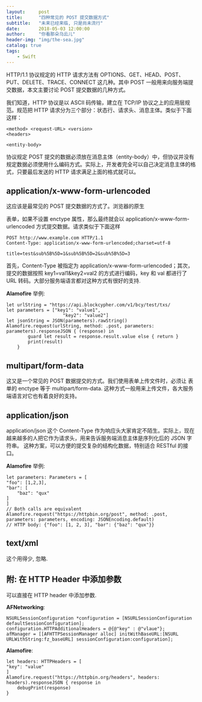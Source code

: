 ```yaml
---
layout:     post
title:      "四种常见的 POST 提交数据方式"
subtitle:   "未来已经来临, 只是尚未流行"
date:       2018-05-03 12:00:00
author:     "你看那朵乌云儿"
header-img: "img/the-sea.jpg"
catalog: true
tags:
    - Swift
---
```


HTTP/1.1 协议规定的 HTTP 请求方法有 OPTIONS、GET、HEAD、POST、PUT、DELETE、TRACE、CONNECT 这几种。其中 POST 一般用来向服务端提交数据，本文主要讨论 POST 提交数据的几种方式。

我们知道，HTTP 协议是以 ASCII 码传输，建立在 TCP/IP 协议之上的应用层规范。规范把 HTTP 请求分为三个部分：状态行、请求头、消息主体。类似于下面这样：

	<method> <request-URL> <version>
	<headers>

	<entity-body>
	
协议规定 POST 提交的数据必须放在消息主体（entity-body）中，但协议并没有规定数据必须使用什么编码方式。实际上，开发者完全可以自己决定消息主体的格式，只要最后发送的 HTTP 请求满足上面的格式就可以。


## application/x-www-form-urlencoded

这应该是最常见的 POST 提交数据的方式了。浏览器的原生 <form> 表单，如果不设置 enctype 属性，那么最终就会以 application/x-www-form-urlencoded 方式提交数据。请求类似于下面这样

	POST http://www.example.com HTTP/1.1
	Content-Type: application/x-www-form-urlencoded;charset=utf-8

	title=test&sub%5B%5D=1&sub%5B%5D=2&sub%5B%5D=3

首先，Content-Type 被指定为 application/x-www-form-urlencoded；其次，提交的数据按照 key1=val1&key2=val2 的方式进行编码，key 和 val 都进行了 URL 转码。大部分服务端语言都对这种方式有很好的支持.

**Alamofire** 举例:

	let urlString = "https://api.blockcypher.com/v1/bcy/test/txs/
	let parameters = ["key1": "value1",
						 "key2": "value2"]
	let jsonString = JSON(parameters).rawString()
	Alamofire.request(urlString, method: .post, parameters: parameters).responseJSON { (response) in
            guard let result = response.result.value else { return }
            print(result)
        }

## multipart/form-data

这又是一个常见的 POST 数据提交的方式。我们使用表单上传文件时，必须让 <form> 表单的 enctype 等于 multipart/form-data. 这种方式一般用来上传文件，各大服务端语言对它也有着良好的支持。


## application/json

application/json 这个 Content-Type 作为响应头大家肯定不陌生。实际上，现在越来越多的人把它作为请求头，用来告诉服务端消息主体是序列化后的 JSON 字符串。 这种方案，可以方便的提交复杂的结构化数据，特别适合 RESTful 的接口。

**Alamofire** 举例:

	let parameters: Parameters = [
    "foo": [1,2,3],
    "bar": [
        "baz": "qux"
    ]
	]
	// Both calls are equivalent
	Alamofire.request("https://httpbin.org/post", method: .post, parameters: parameters, encoding: JSONEncoding.default)
	// HTTP body: {"foo": [1, 2, 3], "bar": {"baz": "qux"}}
	
## text/xml

这个用得少, 忽略.

## 附: 在 HTTP Header 中添加参数

可以直接在 HTTP header 中添加参数.  

**AFNetworking**:  

	NSURLSessionConfiguration *configuration = [NSURLSessionConfiguration defaultSessionConfiguration];
	configuration.HTTPAdditionalHeaders = @{@"key" : @"vlaue"};
	afManager = [[AFHTTPSessionManager alloc] initWithBaseURL:[NSURL URLWithString:fz_baseURL] sessionConfiguration:configuration];


**Alamofire**:  

	let headers: HTTPHeaders = [
    "key": "value"
	]
	Alamofire.request("https://httpbin.org/headers", headers: headers).responseJSON { response in
	    debugPrint(response)
	}

